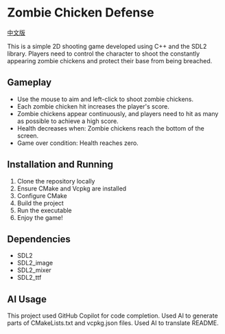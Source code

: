 # Zombie Chicken Defense

[中文版](README_cn.md)

This is a simple 2D shooting game developed using C++ and the SDL2 library. Players need to control the character to shoot the constantly appearing zombie chickens and protect their base from being breached.

## Gameplay

- Use the mouse to aim and left-click to shoot zombie chickens.
- Each zombie chicken hit increases the player's score.
- Zombie chickens appear continuously, and players need to hit as many as possible to achieve a high score.
- Health decreases when: Zombie chickens reach the bottom of the screen.
- Game over condition: Health reaches zero.

## Installation and Running
1. Clone the repository locally
2. Ensure CMake and Vcpkg are installed
3. Configure CMake
4. Build the project
5. Run the executable
6. Enjoy the game!

## Dependencies
- SDL2
- SDL2_image
- SDL2_mixer
- SDL2_ttf

## AI Usage
This project used GitHub Copilot for code completion.
Used AI to generate parts of CMakeLists.txt and vcpkg.json files.
Used AI to translate README.
